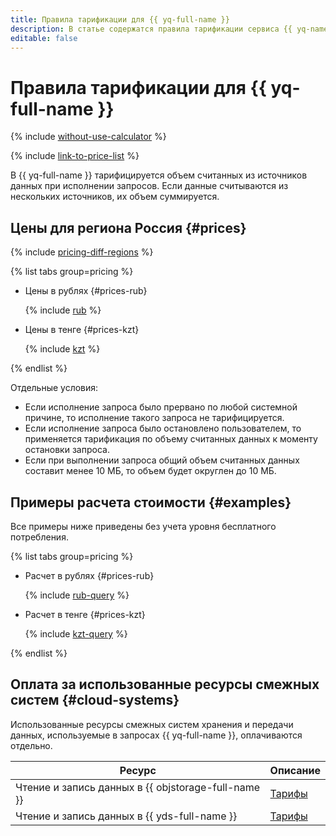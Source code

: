 ```yaml
---
title: Правила тарификации для {{ yq-full-name }}
description: В статье содержатся правила тарификации сервиса {{ yq-name }}.
editable: false
---
```


# Правила тарификации для {{ yq-full-name }}



{% include [without-use-calculator](../_includes/pricing/without-use-calculator.md) %}

{% include [link-to-price-list](../_includes/pricing/link-to-price-list.md) %}

В {{ yq-full-name }} тарифицируется объем считанных из источников данных при исполнении запросов. Если данные считываются из нескольких источников, их объем суммируется.

## Цены для региона Россия {#prices}

{% include [pricing-diff-regions](../_includes/pricing-diff-regions.md) %}


{% list tabs group=pricing %}

- Цены в рублях {#prices-rub}

  {% include [rub](../_pricing/query/rub.md) %}

- Цены в тенге {#prices-kzt}

  {% include [kzt](../_pricing/query/kzt.md) %}

{% endlist %}



Отдельные условия:

* Если исполнение запроса было прервано по любой системной причине, то исполнение такого запроса не тарифицируется.
* Если исполнение запроса было остановлено пользователем, то применяется тарификация по объему считанных данных к моменту остановки запроса.
* Если при выполнении запроса общий объем считанных данных составит менее 10 МБ, то объем будет округлен до 10 МБ.

## Примеры расчета стоимости {#examples}

Все примеры ниже приведены без учета уровня бесплатного потребления.


{% list tabs group=pricing %}

- Расчет в рублях {#prices-rub}

  {% include [rub-query](../_pricing_examples/query/rub-query.md) %}

- Расчет в тенге {#prices-kzt}

  {% include [kzt-query](../_pricing_examples/query/kzt-query.md) %}

{% endlist %}



## Оплата за использованные ресурсы смежных систем {#cloud-systems}

Использованные ресурсы смежных систем хранения и передачи данных, используемые в запросах {{ yq-full-name }}, оплачиваются отдельно.

|Ресурс|Описание|
|---|---|
|Чтение и запись данных в {{ objstorage-full-name }}|[Тарифы](../storage/pricing.md)|
|Чтение и запись данных в {{ yds-full-name }}|[Тарифы](../data-streams/pricing.md)|

